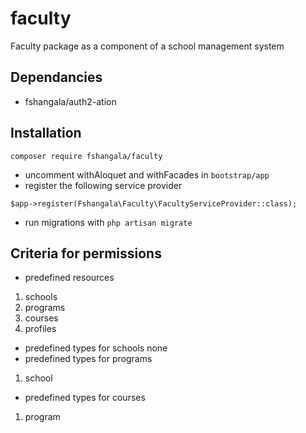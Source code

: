 # faculty
 Faculty package as a component of a school management system

## Dependancies
- fshangala/auth2-ation

## Installation
```
composer require fshangala/faculty
```
- uncomment withAloquet and withFacades in `bootstrap/app`
- register the following service provider
```
$app->register(Fshangala\Faculty\FacultyServiceProvider::class);
```
- run migrations with `php artisan migrate`
## Criteria for permissions
- predefined resources
1. schools
2. programs
3. courses
4. profiles
- predefined types for schools
none
- predefined types for programs
1. school
- predefined types for courses
1. program